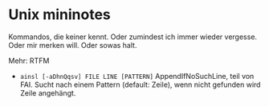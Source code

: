 # Unix mininotes

Kommandos, die keiner kennt.  Oder zumindest ich immer wieder vergesse.  Oder mir merken will.  Oder sowas halt.

Mehr: RTFM

- `ainsl [-aDhnQqsv] FILE LINE [PATTERN]` AppendIfNoSuchLine, teil von FAI.  Sucht nach einem Pattern (default: Zeile), wenn nicht gefunden wird Zeile angehängt.
